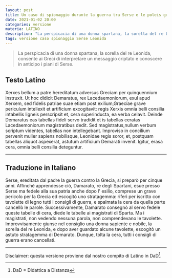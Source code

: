 ```yaml
---
layout: post
title: Un caso di spionaggio durante la guerra tra Serse e le poleis greche
date: 2021-01-02 20:00
categories: versione
materia: LATINO
description: "La perspicacia di una donna spartana, la sorella del re Leonida, consente ai Greci di interpretare un messaggio criptato e conoscere in anticipo i piani di Serse."
tags: versione caso spionaggio Serse Leonida
---
```


> La perspicacia di una donna spartana, la sorella del re Leonida, consente ai Greci di interpretare un messaggio criptato e conoscere in anticipo i piani di Serse.


## Testo Latino

Xerxes bellum a patre hereditatum adversus Greciam per quinquennium instruxit. Ut hoc didicit Demaratus, rex Lacedaemoniorum, exul apud Xerxem, sed fidelis patriae suae etiam post exilium,Graeciae grave periculum intellexit et artificium excogitavit: regis Xerxis omnia belli consilia intabellis ligneis perscripsit et, cera superinducta, ea verba celavit. Deinde Demaratus eas tabellas fideli servo tradidit et is tabellas ceratas Lacedaemoniorum magistratibus dedit. Sed magistratus,nullum verbum scriptum videntes, tabellas non intellegebant. Improviso in concilium pervenit mulier sapiens nobilisque, Leonidae regis soror, et, postquam tabellas aliquot aspexerat, astutum artificium Demarati invenit. Igitur, erasa cera, omnia belli consilia deteguntur.

---

## Traduzione in Italiano

Serse, ereditata dal padre la guerra contro la Grecia, si preparò per cinque anni. Affinché apprendesse ciò, Damarato, re degli Spartani, esue presso Serse ma fedele alla sua patria anche dopo l' esilio, comprese un grave pericolo per la Grecia ed escogitò uno stratagemma: riferì per iscritto con tavolette di legno tutti i consigli di guerra, e spalmata la cera da quella parte cancellò le parole. Successivamente, Damarato consegnò al servo fedele queste tabelle di cera, diede le tabelle ai magistrati di Sparta. Ma i magistrati, non vedendo nessuna parola, non comprendevano le tavolette. Improvvisamente giunse nel consiglio una donna sapiente e nobile, la sorella del re Leonida, e dopo aver guardato alcune tavolette, escogitò un astuto stratagemma di Demarato. Dunque, tolta la cera, tutti i consigli di guerra erano cancellati.

---

Disclaimer: questa versione proviene dal nostro compito di Latino in DaD[^1]. 

[^1]: DaD = Didattica a Distanza
